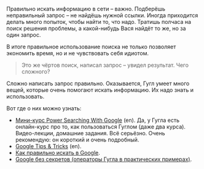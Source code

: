 Правильно искать информацию в сети – важно. Подберёшь неправильный запрос – не найдёшь нужной ссылки.
Иногда приходится делать много попыток, чтобы найти то, что надо. Тратишь полчаса на поиск решения проблемы,
а какой-нибудь Вася найдёт то же, но за один запрос.

В итоге правильное использование поиска не только позволяет экономить время, но и не чувствовать себя идиотом.


> Это же чёртов поиск, написал запрос – увидел результат. Чего сложного?

Сложно написать запрос правильно. Оказывается, Гугл умеет много вещей, которые очень помогают искать информацию.
Их надо знать и использовать.

Вот где о них можно узнать:

- [Мини-курс Power Searching With Google](https://coursebuilder.withgoogle.com/sample/course) (en). Да, у Гугла есть
онлайн-курс про то, как пользоваться Гуглом (даже два курса). Видео-лекции, домашние задания. Всё серьёзно.
Очень рекомендую: он короткий и очень подробный.
- [Google Tips & Tricks](https://www.google.com/intl/en_us/insidesearch/tipstricks/all.html) (en).
- [Как правильно искать в Google](https://habrahabr.ru/sandbox/46956/).
- [Google без секретов (операторы Гугла в практических примерах)](http://it2b.ru/blog/arhiv/761.html).